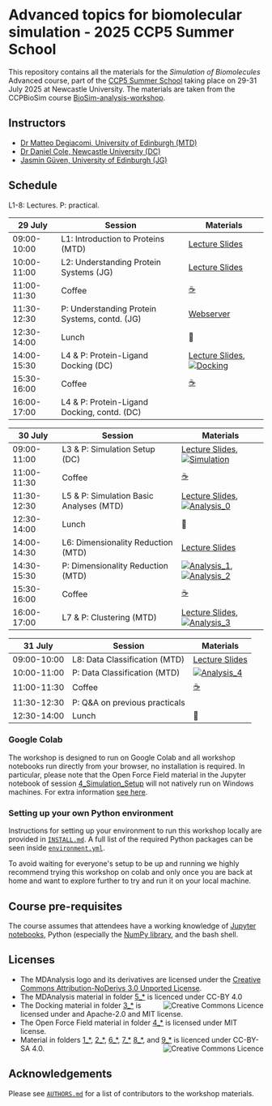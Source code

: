 # Advanced topics for biomolecular simulation - 2025 CCP5 Summer School 

This repository contains all the materials for the *Simulation of Biomolecules* Advanced course, part of the [CCP5 Summer School](https://summer2025.ccp5.ac.uk/) taking place on 29-31 July 2025 at Newcastle University. The materials are taken from the CCPBioSim course [BioSim-analysis-workshop](https://github.com/CCPBioSim/BioSim-analysis-workshop).

## Instructors
    
- [Dr Matteo Degiacomi, University of Edinburgh (MTD)](https://degiacomi.org)
- [Dr Daniel Cole, Newcastle University (DC)](https://blogs.ncl.ac.uk/danielcole/)
- [Jasmin Güven, University of Edinburgh (JG)](https://jasmin-guven.github.io/)

## Schedule

L1-8: Lectures. P: practical.

| 29 July   | Session                            | Materials |
|-------------|------------------------------------|-----------|
| 09:00-10:00  | L1: Introduction to Proteins (MTD) | [Lecture Slides](https://github.com/CCPBioSim/CCP5_Simulation_of_BioMolecules/blob/main/1_Introduction/Lecture_1_Introduction.pdf) | 
| 10:00-11:00 | L2: Understanding Protein Systems (JG) | [Lecture Slides](https://github.com/CCPBioSim/CCP5_Simulation_of_BioMolecules/blob/main/2_Protein_Preparation/Lecture_2_Protein_Prep.pdf)
| 11:00-11:30 | Coffee                             | [☕](https://www.youtube.com/channel/UCMb0O2CdPBNi-QqPk5T3gsQ) |
| 11:30-12:30 | P: Understanding Protein Systems, contd. (JG) | [Webserver](https://server.poissonboltzmann.org/pdb2pqr)|
| 12:30-14:00 | Lunch                              | 🍝 |
| 14:00-15:30  | L4 & P: Protein-Ligand Docking (DC)                 |  [Lecture Slides](https://github.com/CCPBioSim/CCP5_Simulation_of_BioMolecules/blob/main/3_Docking/Lecture_3_Docking.pdf), [![Docking](https://colab.research.google.com/assets/colab-badge.svg)](https://colab.research.google.com/github/CCPBioSim/CCP5_Simulation_of_BioMolecules/blob/main/3_Docking/3_Docking.ipynb)| 
| 15:30-16:00 | Coffee                             | [☕](https://www.youtube.com/channel/UCMb0O2CdPBNi-QqPk5T3gsQ) |
| 16:00-17:00  | L4 & P: Protein-Ligand Docking, contd. (DC)                 |  | 



|  30 July  | Session                                             | Materials |
|-------------|-----------------------------------------------------|-----------|
| 09:00-11:00 | L3 & P: Simulation Setup (DC)          | [Lecture Slides](https://github.com/CCPBioSim/CCP5_Simulation_of_BioMolecules/blob/main/4_Simulation_Setup/Lecture_4_Simulation_setup.pdf), [![Simulation](https://colab.research.google.com/assets/colab-badge.svg)](https://colab.research.google.com/github/CCPBioSim/CCP5_Simulation_of_BioMolecules/blob/main/4_Simulation_Setup/4_Simulation_Setup.ipynb)
| 11:00-11:30 | Coffee                                              | [☕](https://www.youtube.com/channel/UCMb0O2CdPBNi-QqPk5T3gsQ) |
| 11:30-12:30 | L5 & P: Simulation Basic Analyses (MTD)             | [Lecture Slides](5_Analysis_MDAnalysis/Lecture_5_Analysis_MDAnalysis.pdf), [![Analysis_0](https://colab.research.google.com/assets/colab-badge.svg)](https://colab.research.google.com/github/CCPBioSim/CCP5_Simulation_of_BioMolecules/blob/main/5_Analysis_MDAnalysis/5_Analysis_MDAnalysis.ipynb)|
| 12:30-14:00 | Lunch                                               | 🍝 |
| 14:00-14:30 | L6: Dimensionality Reduction (MTD)                  | [Lecture Slides](https://github.com/CCPBioSim/CCP5_Simulation_of_BioMolecules/blob/main/6_Analysis_DR/Lecture_6_DR.pdf)  |
| 14:30-15:30 | P: Dimensionality Reduction (MTD)           |  [![Analysis_1](https://colab.research.google.com/assets/colab-badge.svg)](https://colab.research.google.com/github/CCPBioSim/CCP5_Simulation_of_BioMolecules/blob/main/6_Analysis_DR/6_Analysis_DR_part1.ipynb), [![Analysis_2](https://colab.research.google.com/assets/colab-badge.svg)](https://colab.research.google.com/github/CCPBioSim/CCP5_Simulation_of_BioMolecules/blob/main/6_Analysis_DR/6_Analysis_DR_part2.ipynb)|
| 15:30-16:00 | Coffee                                              | [☕](https://www.youtube.com/channel/UCMb0O2CdPBNi-QqPk5T3gsQ) |
| 16:00-17:00 | L7 & P: Clustering (MTD)   |  [Lecture Slides](https://github.com/CCPBioSim/CCP5_Simulation_of_BioMolecules/blob/main/7_Analysis_clustering/Lecture_7_Clustering.pdf),  [![Analysis_3](https://colab.research.google.com/assets/colab-badge.svg)](https://colab.research.google.com/github/CCPBioSim/CCP5_Simulation_of_BioMolecules/blob/main/7_Analysis_clustering/7_Analysis_clustering.ipynb) |


| 31 July   | Session                          | Materials |
|-------------|----------------------------------|-----------|
| 09:00-10:00  | L8: Data Classification (MTD)    | [Lecture Slides](https://github.com/CCPBioSim/CCP5_Simulation_of_BioMolecules/blob/main/8_Analysis_classification/Lecture_8_classification.pdf) | 
| 10:00-11:00 | P: Data Classification (MTD)  | [![Analysis_4](https://colab.research.google.com/assets/colab-badge.svg)](https://colab.research.google.com/github/CCPBioSim/CCP5_Simulation_of_BioMolecules/blob/main/8_Analysis_classification/8_Analysis_classification.ipynb) |
| 11:00-11:30 | Coffee                           | [☕](https://www.youtube.com/channel/UCMb0O2CdPBNi-QqPk5T3gsQ) |
| 11:30-12:30 | P: Q&A on previous practicals    |     |
| 12:30-14:00 | Lunch                            | 🍝 |


### Google Colab

The workshop is designed to run on Google Colab and all workshop notebooks run directly from your browser, no installation is required. In particular, please note that the Open Force Field material in the Jupyter notebook of session [4_Simulation_Setup](https://github.com/CCPBioSim/CCP5_Simulation_of_BioMolecules/tree/main/4_Simulation_Setup) will not natively run on Windows machines. For extra information [see here](https://docs.openforcefield.org/en/latest/install.html#openff-on-windows).

### Setting up your own Python environment 

Instructions for setting up your environment to run this workshop locally are provided in [`INSTALL.md`](INSTALL.md).
A full list of the required Python packages can be seen inside [`environment.yml`](environment.yml).

To avoid waiting for everyone's setup to be up and running we highly recommend trying this workshop on colab and only once you are back at home and want to explore further to try and run it on your local machine. 

## Course pre-requisites

The course assumes that attendees have a working knowledge of [Jupyter notebooks](https://jupyter-notebook.readthedocs.io/en/stable/), Python (especially the [NumPy library](https://numpy.org/), and the bash shell.


## Licenses

- The MDAnalysis logo and its derivatives are licensed under the [Creative Commons Attribution-NoDerivs 3.0 Unported License](https://creativecommons.org/licenses/by-nd/3.0/).
- The MDAnalysis material in folder [5_\*](https://github.com/CCPBioSim/CCP5_Simulation_of_BioMolecules/tree/main/5_Analysis_MDAnalysis) is licenced under CC-BY 4.0 
<a rel="license" href="http://creativecommons.org/licenses/by/4.0/"><img alt="Creative Commons Licence" style="border-width:0" src="https://i.creativecommons.org/l/by/4.0/88x31.png" title='This work is licensed under a Creative Commons Attribution 4.0 International License.' align="right"/></a>
- The Docking material in folder [3_\*](https://github.com/CCPBioSim/CCP5_Simulation_of_BioMolecules/tree/main/3_Docking) is licensed under and Apache-2.0 and MIT license.
- The Open Force Field material in folder [4_\*](https://github.com/CCPBioSim/CCP5_Simulation_of_BioMolecules/tree/main/4_Simulation_Setup) is licensed under MIT license.
- Material in folders [1_\*](https://github.com/CCPBioSim/Into_to_MD_simulation_and_analysis/tree/main/1_Introduction),
[2_\*](https://github.com/CCPBioSim/CCP5_Simulation_of_BioMolecules/tree/main/2_Protein_Preparation),
[6_\*](https://github.com/CCPBioSim/CCP5_Simulation_of_BioMolecules/tree/main/5_Analysis_DR),
[7_\*](https://github.com/CCPBioSim/CCP5_Simulation_of_BioMolecules/tree/main/6_Analysis_clustering)
[8_\*](https://github.com/CCPBioSim/CCP5_Simulation_of_BioMolecules/tree/main/8_Analysis_classification), and
[9_\*](https://github.com/CCPBioSim/CCP5_Simulation_of_BioMolecules/tree/main/9_Analysis_MSM) is licenced under CC-BY-SA 4.0.
<a rel="license" href="https://creativecommons.org/licenses/by-nc-sa/4.0/"><img alt="Creative Commons Licence" style="width=50" src="https://licensebuttons.net/l/by-nc-sa/4.0/88x31.png" title='This work is licensed under a Creative Commons Attribution 4.0 International License.' align="right"/></a>


## Acknowledgements

Please see [`AUTHORS.md`](AUTHORS.md) for a list of contributors to the workshop materials.
